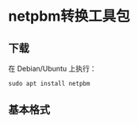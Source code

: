 # netpbm转换工具包

## 下载

在 Debian/Ubuntu 上执行：

```shell
sudo apt install netpbm
```

## 基本格式



```shell

```


